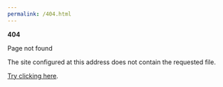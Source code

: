 ```yaml
---
permalink: /404.html
---
```


**404**

Page not found

The site configured at this address does not contain the requested file.

[Try clicking here](https://chrisdobson.github.io/web/page).
